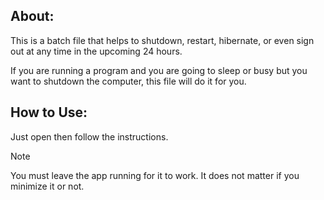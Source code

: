 ## About:
This is a batch file that helps to shutdown, restart, hibernate, or even sign out at any time in the upcoming 24 hours.

If you are running a program and you are going to sleep or busy but you want to shutdown the computer, this file will do it for you.

## How to Use:
Just open then follow the instructions.

> [!NOTE]
> You must leave the app running for it to work.
> It does not matter if you minimize it or not.
